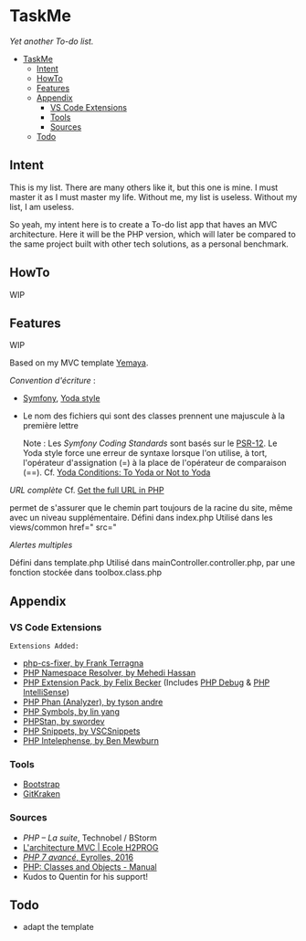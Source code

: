 # TaskMe
*Yet another To-do list.*


- [TaskMe](#taskme)
  - [Intent](#intent)
  - [HowTo](#howto)
  - [Features](#features)
  - [Appendix](#appendix)
    - [VS Code Extensions](#vs-code-extensions)
    - [Tools](#tools)
    - [Sources](#sources)
  - [Todo](#todo)
## Intent

This is my list. There are many others like it, but this one is mine. I must master it as I must master my life. Without me, my list is useless. Without my list, I am useless.

So yeah, my intent here is to create a To-do list app that haves an MVC architecture. Here it will be the PHP version, which will later be compared to the same project built with other tech solutions, as a personal benchmark.

## HowTo
 WIP
## Features
 WIP

Based on my MVC template [Yemaya](https://github.com/claudejdev/yemaya).

*<Frenglish>*

_Convention d'écriture_ :
- [Symfony](https://symfony.com/doc/current/contributing/code/standards.html), [Yoda style](https://cs.symfony.com/doc/rules/control_structure/yoda_style.html)
- Le nom des fichiers qui sont des classes prennent une majuscule à la première lettre


    Note : Les *Symfony Coding Standards* sont basés sur le [PSR-12](https://www.php-fig.org/psr/psr-12/). Le Yoda style force une erreur de syntaxe lorsque l'on utilise, à tort, l'opérateur d'assignation (=) à la place de l'opérateur de comparaison (==).
    Cf. [Yoda Conditions: To Yoda or Not to Yoda](https://knowthecode.io/yoda-conditions-yoda-not-yoda "Yoda Conditions: To Yoda or Not to Yoda by Tonya Mork")


_URL complète_
Cf. [Get the full URL in PHP](https://www.geeksforgeeks.org/get-the-full-url-in-php/ "Get the full URL in PHP - GeeksforGeeks")

permet de s'assurer que le chemin part toujours de la racine du site, même avec un niveau supplémentaire.
Défini dans index.php
Utilisé dans les views/common
    href="<?php echo URL; ?>
    src="<?php echo URL; ?>


_Alertes multiples_

<!-- l'alerte est affichée si elle n'est pas vide dans la variable de session -->

Défini dans template.php
Utilisé dans mainController.controller.php, par une fonction stockée dans toolbox.class.php

## Appendix
### VS Code Extensions
    Extensions Added:
  - [php-cs-fixer, by Frank Terragna](https://marketplace.visualstudio.com/items?itemName=fterrag.vscode-php-cs-fixer)
  - [PHP Namespace Resolver, by Mehedi Hassan](https://marketplace.visualstudio.com/items?itemName=MehediDracula.php-namespace-resolver)
  - [PHP Extension Pack, by Felix Becker](https://marketplace.visualstudio.com/items?itemName=felixfbecker.php-pack) (Includes [PHP Debug](https://marketplace.visualstudio.com/items?itemName=felixfbecker.php-debug) & [PHP IntelliSense](https://marketplace.visualstudio.com/items?itemName=felixfbecker.php-intellisense))
  - [PHP Phan (Analyzer), by tyson andre](https://marketplace.visualstudio.com/items?itemName=TysonAndre.php-phan)
  - [PHP Symbols, by lin yang](https://marketplace.visualstudio.com/items?itemName=linyang95.php-symbols)
  - [PHPStan, by swordev](https://marketplace.visualstudio.com/items?itemName=swordev.phpstan)
  - [PHP Snippets, by VSCSnippets](https://marketplace.visualstudio.com/items?itemName=vsc-snippets.vsc-php-snippets)
  - [PHP Intelephense, by Ben Mewburn](https://marketplace.visualstudio.com/items?itemName=bmewburn.vscode-intelephense-client)

### Tools
- [Bootstrap](https://getbootstrap.com/)
- [GitKraken](https://www.gitkraken.com/)

### Sources
- *PHP – La suite*, Technobel / BStorm
- [L'architecture MVC | Ecole H2PROG](https://ecole.h2prog.com/courses/846335/lectures/15448687)
- [*PHP 7 avancé*, Eyrolles, 2016](https://www.eyrolles.com/Informatique/Livre/php-7-avance-9782212677201/)
- [PHP: Classes and Objects - Manual](https://www.php.net/manual/en/language.oop5.php/)
- Kudos to Quentin for his support!

  
## Todo
- adapt the template
  